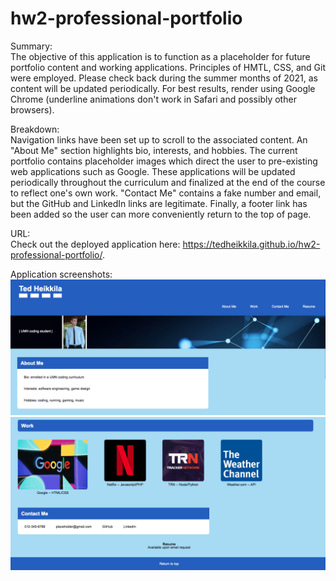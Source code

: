 # hw2-professional-portfolio

Summary: 
<br>
The objective of this application is to function as a placeholder for future portfolio content and working applications. Principles of HMTL, CSS, and Git were employed. Please check back during the summer months of 2021, as content will be updated periodically. For best results, render using Google Chrome (underline animations don't work in Safari and possibly other browsers).

Breakdown: 
<br>
Navigation links have been set up to scroll to the associated content. An "About Me" section highlights bio, interests, and hobbies. The current portfolio contains placeholder images which direct the user to pre-existing web applications such as Google. These applications will be updated periodically throughout the curriculum and finalized at the end of the course to reflect one's own work. "Contact Me" contains a fake number and email, but the GitHub and LinkedIn links are legitimate. Finally, a footer link has been added so the user can more conveniently return to the top of page.

URL:
<br>
Check out the deployed application here: https://tedheikkila.github.io/hw2-professional-portfolio/.

Application screenshots:
<br>
<img src="./images/hw2-top.png" width="600" /> 
<img src="./images/hw2-bottom.png" width="600" /> 


 